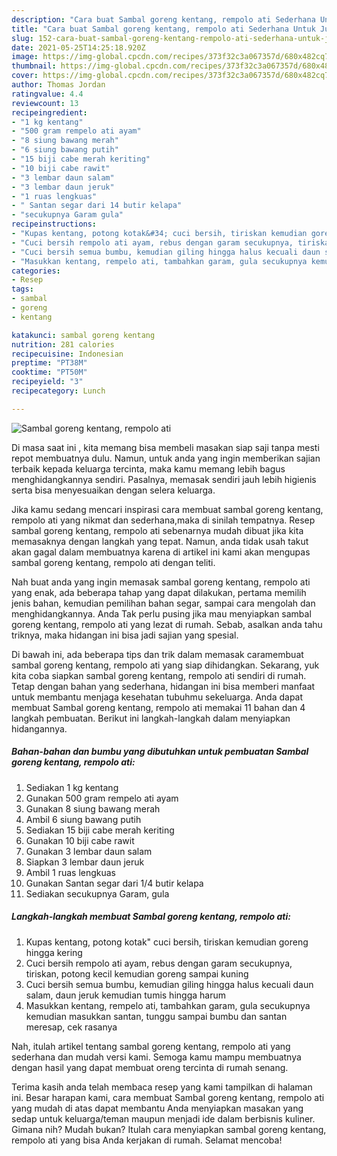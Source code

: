 ```yaml
---
description: "Cara buat Sambal goreng kentang, rempolo ati Sederhana Untuk Jualan"
title: "Cara buat Sambal goreng kentang, rempolo ati Sederhana Untuk Jualan"
slug: 152-cara-buat-sambal-goreng-kentang-rempolo-ati-sederhana-untuk-jualan
date: 2021-05-25T14:25:18.920Z
image: https://img-global.cpcdn.com/recipes/373f32c3a067357d/680x482cq70/sambal-goreng-kentang-rempolo-ati-foto-resep-utama.jpg
thumbnail: https://img-global.cpcdn.com/recipes/373f32c3a067357d/680x482cq70/sambal-goreng-kentang-rempolo-ati-foto-resep-utama.jpg
cover: https://img-global.cpcdn.com/recipes/373f32c3a067357d/680x482cq70/sambal-goreng-kentang-rempolo-ati-foto-resep-utama.jpg
author: Thomas Jordan
ratingvalue: 4.4
reviewcount: 13
recipeingredient:
- "1 kg kentang"
- "500 gram rempelo ati ayam"
- "8 siung bawang merah"
- "6 siung bawang putih"
- "15 biji cabe merah keriting"
- "10 biji cabe rawit"
- "3 lembar daun salam"
- "3 lembar daun jeruk"
- "1 ruas lengkuas"
- " Santan segar dari 14 butir kelapa"
- "secukupnya Garam gula"
recipeinstructions:
- "Kupas kentang, potong kotak&#34; cuci bersih, tiriskan kemudian goreng hingga kering"
- "Cuci bersih rempolo ati ayam, rebus dengan garam secukupnya, tiriskan, potong kecil kemudian goreng sampai kuning"
- "Cuci bersih semua bumbu, kemudian giling hingga halus kecuali daun salam, daun jeruk kemudian tumis hingga harum"
- "Masukkan kentang, rempelo ati, tambahkan garam, gula secukupnya kemudian masukkan santan, tunggu sampai bumbu dan santan meresap, cek rasanya"
categories:
- Resep
tags:
- sambal
- goreng
- kentang

katakunci: sambal goreng kentang 
nutrition: 281 calories
recipecuisine: Indonesian
preptime: "PT38M"
cooktime: "PT50M"
recipeyield: "3"
recipecategory: Lunch

---
```



![Sambal goreng kentang, rempolo ati](https://img-global.cpcdn.com/recipes/373f32c3a067357d/680x482cq70/sambal-goreng-kentang-rempolo-ati-foto-resep-utama.jpg)

Di masa  saat ini , kita memang bisa membeli masakan siap saji tanpa mesti repot membuatnya dulu. Namun, untuk anda yang ingin memberikan sajian terbaik kepada keluarga tercinta, maka kamu memang lebih bagus menghidangkannya sendiri. Pasalnya, memasak sendiri jauh lebih higienis serta bisa menyesuaikan dengan selera keluarga.

Jika kamu sedang mencari inspirasi cara membuat sambal goreng kentang, rempolo ati yang nikmat dan sederhana,maka di sinilah tempatnya. Resep sambal goreng kentang, rempolo ati  sebenarnya mudah dibuat jika kita memasaknya dengan langkah yang tepat. Namun, anda tidak usah takut akan gagal dalam membuatnya 
karena di artikel ini kami akan mengupas sambal goreng kentang, rempolo ati dengan teliti.  



Nah buat anda yang ingin memasak sambal goreng kentang, rempolo ati yang enak, ada beberapa tahap yang dapat dilakukan, pertama memilih jenis bahan, kemudian pemilihan bahan segar, sampai cara mengolah dan menghidangkannya. Anda Tak perlu pusing jika mau menyiapkan sambal goreng kentang, rempolo ati yang lezat di rumah. Sebab, asalkan anda  tahu triknya, maka hidangan ini bisa jadi sajian yang spesial.

Di bawah ini, ada beberapa tips dan trik dalam memasak caramembuat sambal goreng kentang, rempolo ati yang siap dihidangkan. Sekarang, yuk kita coba siapkan sambal goreng kentang, rempolo ati sendiri di rumah. Tetap dengan bahan yang sederhana, hidangan ini bisa memberi manfaat untuk membantu menjaga kesehatan tubuhmu sekeluarga. Anda dapat membuat Sambal goreng kentang, rempolo ati memakai 11 bahan dan 4 langkah pembuatan. Berikut ini langkah-langkah dalam menyiapkan hidangannya.

<!--inarticleads1-->

##### Bahan-bahan dan bumbu yang dibutuhkan untuk pembuatan Sambal goreng kentang, rempolo ati:

1. Sediakan 1 kg kentang
1. Gunakan 500 gram rempelo ati ayam
1. Gunakan 8 siung bawang merah
1. Ambil 6 siung bawang putih
1. Sediakan 15 biji cabe merah keriting
1. Gunakan 10 biji cabe rawit
1. Gunakan 3 lembar daun salam
1. Siapkan 3 lembar daun jeruk
1. Ambil 1 ruas lengkuas
1. Gunakan  Santan segar dari 1/4 butir kelapa
1. Sediakan secukupnya Garam, gula




<!--inarticleads2-->

##### Langkah-langkah membuat Sambal goreng kentang, rempolo ati:

1. Kupas kentang, potong kotak&#34; cuci bersih, tiriskan kemudian goreng hingga kering
1. Cuci bersih rempolo ati ayam, rebus dengan garam secukupnya, tiriskan, potong kecil kemudian goreng sampai kuning
1. Cuci bersih semua bumbu, kemudian giling hingga halus kecuali daun salam, daun jeruk kemudian tumis hingga harum
1. Masukkan kentang, rempelo ati, tambahkan garam, gula secukupnya kemudian masukkan santan, tunggu sampai bumbu dan santan meresap, cek rasanya




Nah, itulah artikel tentang  sambal goreng kentang, rempolo ati  yang sederhana dan mudah versi kami. Semoga kamu mampu membuatnya dengan hasil yang dapat membuat oreng tercinta di rumah senang. 

Terima kasih anda telah membaca resep yang kami tampilkan di halaman ini. Besar harapan kami, cara membuat  Sambal goreng kentang, rempolo ati yang mudah di atas dapat membantu Anda menyiapkan masakan yang sedap untuk keluarga/teman maupun menjadi ide dalam berbisnis kuliner. Gimana nih? Mudah bukan? Itulah cara menyiapkan sambal goreng kentang, rempolo ati yang bisa Anda kerjakan di rumah. Selamat mencoba!

